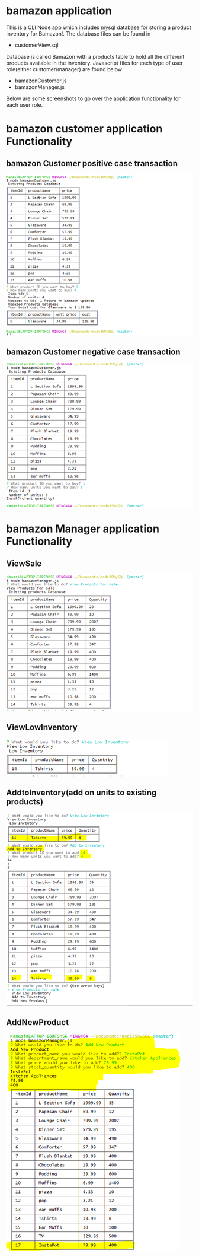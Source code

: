# bamazon application

This is a CLI Node app which includes mysql database for storing a product inventory for Bamazon!.
The database files can be found in 
  * customerView.sql

Database is called Bamazon with a products table to hold all the different products available in the inventory.
Javascript files for each type of user role(either customer/manager) are found below
  * bamazonCustomer.js
  * bamazonManager.js

Below are some screenshots to go over the application functionality for each user role.

# bamazon customer application Functionality 
## bamazon Customer positive case transaction
![GitHub Logo](/images/bamazonCustomer.png)

## bamazon Customer negative case transaction
![GitHub Logo](/images/bamazonCustomerNegativeCase.png)


# bamazon Manager application Functionality
## ViewSale
![GitHub Logo](/images/bamazonManagerViewSale.png)

## ViewLowInventory
![GitHub Logo](/images/bamazonManagerViewLowInventory.png)

## AddtoInventory(add on units to existing products)
![GitHub Logo](/images/bamazonManagerAddToInventory.png)


## AddNewProduct
![GitHub Logo](/images/bamazonManagerAddNewProduct.png)
